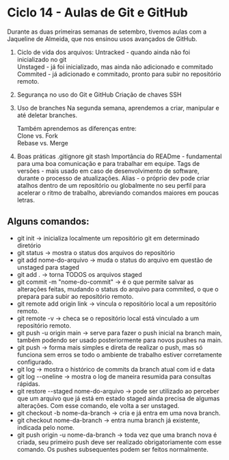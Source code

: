 # Ciclo 14 - Aulas de Git e GitHub

Durante as duas primeiras semanas de setembro, tivemos aulas com a Jaqueline de Almeida, que nos ensinou usos avançados de GitHub.

1. Ciclo de vida dos arquivos:
    Untracked -  quando ainda não foi inicializado no git </br>
    Unstaged - já foi inicializado, mas ainda não adicionado e commitado</br>
    Commited - já adicionado e commitado, pronto para subir no repositório remoto.


2. Segurança no uso do Git e GitHub
    Criação de chaves SSH

3. Uso de branches
    Na segunda semana, aprendemos a criar, manipular e até deletar branches.

    Também aprendemos as diferenças entre: </br>
    Clone vs. Fork </br>
    Rebase vs. Merge

4. Boas práticas
    .gitignore
    git stash
    Importância do READme - fundamental para uma boa comunicação e para trabalhar em equipe.
    Tags de versões - mais usado em caso de desenvolvimento de software, durante o processo de atualizações.
    Alias - o próprio dev pode criar atalhos dentro de um repositório ou globalmente no seu perfil para acelerar o ritmo de trabalho, abreviando comandos maiores em poucas letras.



## Alguns comandos:
<ul>
<li>git init -> inicializa localmente um repositório git em determinado diretório</li>
<li>git status -> mostra o status dos arquivos do repositório</li>
<li>git add nome-do-arquivo -> muda o status do arquivo em questão de unstaged para staged</li>
<li>git add . -> torna TODOS os arquivos staged</li>
<li>git commit -m "nome-do-commit" -> é o que permite salvar as alterações feitas, mudando o status do arquivo para commited, o que o prepara para subir ao repositório remoto.</li>
<li>git remote add origin link -> vincula o repositório local a um repositório remoto.</li>
<li>git remote -v -> checa se o repositório local está vinculado a um repositório remoto.</li>
<li>git push -u origin main -> serve para fazer o push inicial na branch main, também podendo ser usado posteriormente para novos pushes na main.</li>
<li>git push -> forma mais simples e direta de realizar o push, mas só funciona sem erros se todo o ambiente de trabalho estiver corretamente configurado.</li>
<li>git log -> mostra o histórico de commits da branch atual com id e data</li>
<li>git log --oneline -> mostra o log de maneira resumida para consultas rápidas.</li>
<li>git restore --staged nome-do-arquivo -> pode ser utilizado ao perceber que um arquivo que já está em estado staged ainda precisa de algumas alterações. Com esse comando, ele volta a ser unstaged.</li>
<li>git checkout -b nome-da-branch -> cria e já entra em uma nova branch.</li>
<li>git checkout nome-da-branch -> entra numa branch já existente, indicada pelo nome.</li>
<li>git push origin -u nome-da-branch -> toda vez que uma branch nova é criada, seu primeiro push deve ser realizado obrigatoriamente com esse comando. Os pushes subsequentes podem ser feitos normalmente.</li>
</ul>
